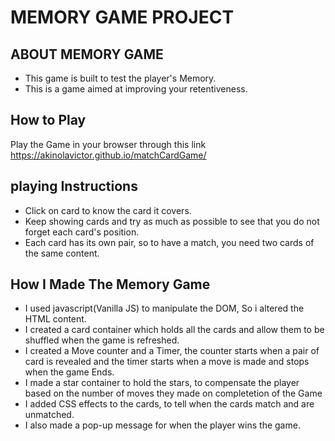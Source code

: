 # MEMORY GAME PROJECT
 
## ABOUT MEMORY GAME
* This game is built to test the player's Memory.
* This is a game aimed at improving your retentiveness.

## How to Play
Play the Game in your browser through this link https://akinolavictor.github.io/matchCardGame/

## playing Instructions
* Click on card to know the card it covers.
* Keep showing cards and try as much as possible to see that you do not forget each card's position.
* Each card has its own pair, so to have a match, you need two cards of the same content.

## How I Made The Memory Game
* I used javascript(Vanilla JS) to manipulate the DOM, So i altered the HTML content.
* I created a card container which holds all the cards and allow them to be shuffled when the game is refreshed.
* I created a Move counter and a Timer, the counter starts when a pair of card is revealed and the timer starts when a move is made and stops when the game Ends.
* I made a star container to hold the stars, to compensate the player based on the number of moves they made on completetion of the Game
* I added CSS effects to the cards, to tell when the cards match and are unmatched.
* I also made a pop-up message for when the player wins the game.
